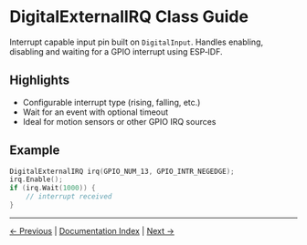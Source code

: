 # DigitalExternalIRQ Class Guide

Interrupt capable input pin built on `DigitalInput`. Handles enabling, disabling and waiting for a GPIO interrupt using ESP‑IDF.

## Highlights
- Configurable interrupt type (rising, falling, etc.)
- Wait for an event with optional timeout
- Ideal for motion sensors or other GPIO IRQ sources

## Example
```cpp
DigitalExternalIRQ irq(GPIO_NUM_13, GPIO_INTR_NEGEDGE);
irq.Enable();
if (irq.Wait(1000)) {
    // interrupt received
}
```

---

[← Previous](DigitalOutputGuard.md) | [Documentation Index](index.md) | [Next →](I2cBus.md)
